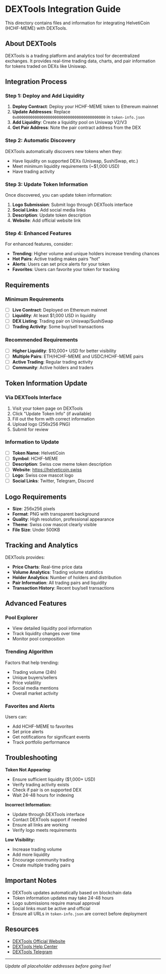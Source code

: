 # DEXTools Integration Guide

This directory contains files and information for integrating HelvetiCoin (HCHF-MEME) with DEXTools.

## About DEXTools

DEXTools is a trading platform and analytics tool for decentralized exchanges. It provides real-time trading data, charts, and pair information for tokens traded on DEXs like Uniswap.

## Integration Process

### Step 1: Deploy and Add Liquidity

1. **Deploy Contract**: Deploy your HCHF-MEME token to Ethereum mainnet
2. **Update Addresses**: Replace `0x0000000000000000000000000000000000000000` in `token-info.json`
3. **Add Liquidity**: Create a liquidity pool on Uniswap V2/V3
4. **Get Pair Address**: Note the pair contract address from the DEX

### Step 2: Automatic Discovery

DEXTools automatically discovers new tokens when they:
- Have liquidity on supported DEXs (Uniswap, SushiSwap, etc.)
- Meet minimum liquidity requirements (~$1,000 USD)
- Have trading activity

### Step 3: Update Token Information

Once discovered, you can update token information:

1. **Logo Submission**: Submit logo through DEXTools interface
2. **Social Links**: Add social media links
3. **Description**: Update token description
4. **Website**: Add official website link

### Step 4: Enhanced Features

For enhanced features, consider:

- **Trending**: Higher volume and unique holders increase trending chances
- **Hot Pairs**: Active trading makes pairs "hot"
- **Alerts**: Users can set price alerts for your token
- **Favorites**: Users can favorite your token for tracking

## Requirements

### Minimum Requirements
- [ ] **Live Contract**: Deployed on Ethereum mainnet
- [ ] **Liquidity**: At least $1,000 USD in liquidity
- [ ] **DEX Listing**: Trading pair on Uniswap/SushiSwap
- [ ] **Trading Activity**: Some buy/sell transactions

### Recommended Requirements
- [ ] **Higher Liquidity**: $10,000+ USD for better visibility
- [ ] **Multiple Pairs**: ETH/HCHF-MEME and USDC/HCHF-MEME pairs
- [ ] **Active Trading**: Regular trading activity
- [ ] **Community**: Active holders and traders

## Token Information Update

### Via DEXTools Interface
1. Visit your token page on DEXTools
2. Click "Update Token Info" (if available)
3. Fill out the form with correct information
4. Upload logo (256x256 PNG)
5. Submit for review

### Information to Update
- [ ] **Token Name**: HelvetiCoin
- [ ] **Symbol**: HCHF-MEME
- [ ] **Description**: Swiss cow meme token description
- [ ] **Website**: https://helveticoin.swiss
- [ ] **Logo**: Swiss cow mascot logo
- [ ] **Social Links**: Twitter, Telegram, Discord

## Logo Requirements

- **Size**: 256x256 pixels
- **Format**: PNG with transparent background
- **Quality**: High resolution, professional appearance
- **Theme**: Swiss cow mascot clearly visible
- **File Size**: Under 500KB

## Tracking and Analytics

DEXTools provides:
- **Price Charts**: Real-time price data
- **Volume Analytics**: Trading volume statistics  
- **Holder Analytics**: Number of holders and distribution
- **Pair Information**: All trading pairs and liquidity
- **Transaction History**: Recent buy/sell transactions

## Advanced Features

### Pool Explorer
- View detailed liquidity pool information
- Track liquidity changes over time
- Monitor pool composition

### Trending Algorithm
Factors that help trending:
- Trading volume (24h)
- Unique buyers/sellers
- Price volatility
- Social media mentions
- Overall market activity

### Favorites and Alerts
Users can:
- Add HCHF-MEME to favorites
- Set price alerts
- Get notifications for significant events
- Track portfolio performance

## Troubleshooting

**Token Not Appearing:**
- Ensure sufficient liquidity ($1,000+ USD)
- Verify trading activity exists
- Check if pair is on supported DEX
- Wait 24-48 hours for indexing

**Incorrect Information:**
- Update through DEXTools interface
- Contact DEXTools support if needed
- Ensure all links are working
- Verify logo meets requirements

**Low Visibility:**
- Increase trading volume
- Add more liquidity
- Encourage community trading
- Create multiple trading pairs

## Important Notes

- DEXTools updates automatically based on blockchain data
- Token information updates may take 24-48 hours
- Logo submissions require manual approval
- Social links must be active and official
- Ensure all URLs in `token-info.json` are correct before deployment

## Resources

- [DEXTools Official Website](https://www.dextools.io/)
- [DEXTools Help Center](https://help.dextools.io/)
- [DEXTools Telegram](https://t.me/DEXToolsApp)

---

*Update all placeholder addresses before going live!*